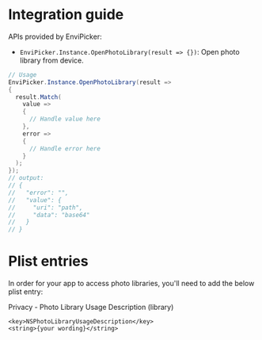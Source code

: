 # Integration guide

APIs provided by EnviPicker:

- `EnviPicker.Instance.OpenPhotoLibrary(result => {})`: Open photo library from device.

```C#
// Usage
EnviPicker.Instance.OpenPhotoLibrary(result =>
{
  result.Match(
    value =>
    {
      // Handle value here
    },
    error =>
    {
      // Handle error here
    }
  );
});
// output:
// {
//   "error": "",
//   "value": {
//     "uri": "path",
//     "data": "base64"
//   }
// }
```
# Plist entries
In order for your app to access photo libraries, you'll need to add the below plist entry:

Privacy - Photo Library Usage Description (library)
```Text
<key>NSPhotoLibraryUsageDescription</key>
<string>{your wording}</string>
```
